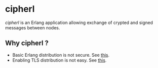 # cipherl

*cipherl* is an Erlang application allowing exchange of crypted and signed messages between nodes.

## Why cipherl ?

- Basic Erlang distribution is not secure.  See [this](https://www.erlang.org/doc/reference_manual/distributed.html#security).
- Enabling TLS distribution is not easy. See [this](https://www.erlang.org/doc/apps/ssl/ssl_distribution.html).


